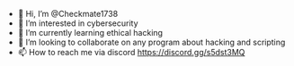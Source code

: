 - 👋 Hi, I’m @Checkmate1738
- 👀 I’m interested in cybersecurity
- 🌱 I’m currently learning ethical hacking
- 💞️ I’m looking to collaborate on any program about hacking and scripting
- 📫 How to reach me via discord https://discord.gg/s5dst3MQ

<!---
Checkmate1738/Checkmate1738 is a ✨ special ✨ repository because its `README.md` (this file) appears on your GitHub profile.
You can click the Preview link to take a look at your changes.
--->
